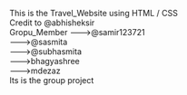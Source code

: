 This is the Travel_Website using HTML / CSS                                                                                                                                                                
Credit to @abhisheksir                                                                                                                                                                                  
Gropu_Member
--->@samir123721                                                                                                                                                                                     
--->@sasmita                                                                                                                                                                                        
--->@subhasmita                                                                                                                                                                                             
--->bhagyashree                                                                                                                                                                                            
--->mdezaz                                                                                                                                                                                                   
Its is the group project
